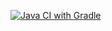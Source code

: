[![Java CI with Gradle](https://github.com/Paspy95/20.1/actions/workflows/gradle.yml/badge.svg)](https://github.com/Paspy95/20.1/actions/workflows/gradle.yml)